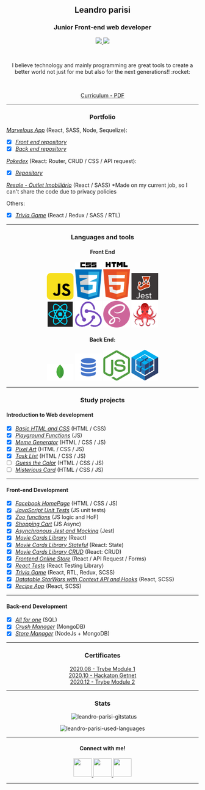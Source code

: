 <h2 align="center">Leandro parisi</h2>
<h3 align="center">Junior Front-end web developer</h3>
<p align="center">
  <a href="https://www.linkedin.com/in/leandro-parisi/" target="_blank" >
    <img src="https://i.ibb.co/Kx2GSrT/linkedin.png" width="35px">
  </a>
  <a href="https://www.instagram.com/leandroparisi.art/" target="_blank" >
    <img src="https://cdn.icon-icons.com/icons2/1211/PNG/512/1491579602-yumminkysocialmedia36_83067.png" width="35px">
  </a> 
</p>
<br />
<p align="center">
  I believe technology and mainly programming are great tools to create a better world not just for me but also for the next generations!! :rocket:
</p>
<br />
<p align="center">
  <a href="https://raw.githubusercontent.com/leandroparisi/leandroparisi/main/archives/CV_leandroParisi.pdf" target="_blank">
    Curriculum - PDF
  </a>
</p>

<hr />

<h3 align="center">Portfolio</h3>

 _[Marvelous App](https://marvelousapp-front.herokuapp.com/)_  (React, SASS, Node, Sequelize):
- [x] _[Front end repository](https://github.com/LeandroParisi/case-stone-front)_
- [x] _[Back end repository](https://github.com/LeandroParisi/caseStone_MarvelousApp_Back)_ 

_[Pokedex](https://leandroparisi.github.io/pokedex/)_  (React: Router, CRUD / CSS / API request):
- [x] _[Repository](https://github.com/LeandroParisi/pokedex)_ 

_[Resale - Outlet Imobiliário](https://resale.com.br/)_ (React / SASS) *Made on my current job, so I can't share the code due to privacy policies

Others:
- [x] _[Trivia Game](https://github.com/LeandroParisi/A1.trivia-game)_ (React / Redux / SASS / RTL)

<hr />

<h3 align="center">Languages and tools</h3>


<div style="margin: auto">
  <h4 align="center">Front End</h4>
  <div align="center">
    <img src="https://raw.githubusercontent.com/leandroparisi/leandroparisi/main/assets/JavaScript-icon.png" alt="JavaScript" width="70px"/>
    <img src="https://raw.githubusercontent.com/leandroparisi/leandroparisi/main/assets/Css-icon.png" alt="CSS" width="70px"/>
    <img src="https://raw.githubusercontent.com/leandroparisi/leandroparisi/main/assets/Html-icon.png" alt="HTML" width="70px"/>
    <img src="https://raw.githubusercontent.com/leandroparisi/leandroparisi/main/assets/Jest-icon.png" alt="Jest" width="70px"/>
  </div>
  <div align="center">
    <img src="https://raw.githubusercontent.com/leandroparisi/leandroparisi/main/assets/React-icon.png" alt="React" width="70px"/>
    <img src="https://raw.githubusercontent.com/leandroparisi/leandroparisi/main/assets/Redux-icon.png" alt="Redux" width="70px"/>
    <img src="https://raw.githubusercontent.com/leandroparisi/leandroparisi/main/assets/Sass-icon.png" alt="Sass" width="70px"/>
    <img src="https://raw.githubusercontent.com/leandroparisi/leandroparisi/main/assets/reactTestingLibrary-logo.png" alt="reactTestingLibrary" width="70px"/>
  </div>
  <h4 align="center">Back End:</h4>
  <div align="center">
    <img src="https://raw.githubusercontent.com/leandroparisi/leandroparisi/main/assets/mongoDB.png" alt="mongoDB" width="70px"/>
    <img src="https://raw.githubusercontent.com/leandroparisi/leandroparisi/main/assets/mySQL.png" alt="mySQL" width="70px"/>
    <img src="https://raw.githubusercontent.com/leandroparisi/leandroparisi/main/assets/nodejs_logo.png" alt="nodejs_logo" width="70px"/>
    <img src="https://raw.githubusercontent.com/leandroparisi/leandroparisi/main/assets/sequelize.svg" alt="sequelize" width="70px"/>
  </div>
</div>

<hr />

<h3 align="center">Study projects</h3>
<h4>Introduction to Web development</h4>

- [x] _[Basic HTML and CSS](https://leandroparisi.github.io/B1.lessons-learned/)_ (HTML / CSS)
- [x] _[Playground Functions](https://github.com/LeandroParisi/playground-functions)_ (JS)
- [x] _[Meme Generator](https://leandroparisi.github.io/B3.meme-generator/)_ (HTML / CSS / JS)
- [x] _[Pixel Art](https://leandroparisi.github.io/B4.pixel-art/)_ (HTML / CSS / JS)
- [x] _[Task List](https://leandroparisi.github.io/B5.todo-list/)_ (HTML / CSS / JS)
- [ ] _[Guess the Color]()_ (HTML / CSS / JS)
- [ ] _[Misterious Card]()_ (HTML / CSS / JS)
<hr />

<h4>Front-end Development</h4>

- [x] _[Facebook HomePage](https://leandroparisi.github.io/B6.facebook-homePage/)_ (HTML / CSS / JS)
- [x] _[JavaScript Unit Tests](https://github.com/LeandroParisi/B7.js-unit-tests)_ (JS unit tests)
- [x] _[Zoo functions](https://github.com/LeandroParisi/B8.zoo-functions)_ (JS logic and HoF)
- [x] _[Shopping Cart](https://leandroparisi.github.io/B9.shopping-cart/)_ (JS Async)
- [x] _[Asynchronous Jest and Mocking](https://github.com/LeandroParisi/B10.asynchronous-jest-and-mock)_ (Jest)
- [x] _[Movie Cards Library](https://leandroparisi.github.io/B11.movie-card-library/)_ (React)
- [x] _[Movie Cards Library Stateful](https://leandroparisi.github.io/B12.movie-cards-library-stateful/)_ (React: State)
- [x] _[Movie Cards Library CRUD](https://leandroparisi.github.io/B13.movie-card-library-crud/)_ (React: CRUD)
- [x] _[Frontend Online Store](https://leandroparisi.github.io/B14.online-store/)_ (React / API Request / Forms)
- [x] _[React Tests](https://github.com/LeandroParisi/B15.react-testing-library)_ (React Testing Library)
- [x] _[Trivia Game](https://github.com/tryber/sd-06-project-trivia-react-redux/pull/71)_ (React, RTL, Redux, SCSS)
- [x] _[Datatable StarWars with Context API and Hooks](https://github.com/tryber/sd-06-project-starwars-datatable-hooks/pull/38)_ (React, SCSS)
- [x] _[Recipe App](https://github.com/tryber/sd-06-project-recipes-app/pull/42)_ (React, SCSS)
<hr />

<h4>Back-end Development</h4>

- [x] _[All for one](https://github.com/tryber/sd-06-mysql-all-for-one/pull/7)_ (SQL)
- [x] _[Crush Manager](https://github.com/tryber/sd-06-crush-manager/pull/41)_ (MongoDB)
- [x] _[Store Manager](https://github.com/tryber/sd-06-store-manager/pull/19)_ (NodeJs + MongoDB)

<hr />

<h3 align="center">Certificates</h4>
<p align="center">
  <a href="https://raw.githubusercontent.com/leandroparisi/leandroparisi/main/archives/Certificates/2020.08.01-Trybe_Certificado_Módulo_1.pdf" target="_blank">
    2020.08 - Trybe Module 1
  </a>
  <br />
  <a href="https://raw.githubusercontent.com/leandroparisi/leandroparisi/main/archives/Certificates/2020.10.21-Hackaton_Getnet.pdf" target="_blank">
    2020.10 - Hackaton Getnet
  </a>
  <br />
  <a href="https://raw.githubusercontent.com/leandroparisi/leandroparisi/main/archives/Certificates/2020.12.01-Trybe_Certificado_Módulo_2.pdf" target="_blank">
    2020.12 - Trybe Module 2
  </a>
</p>
<hr />

<h3 align="center">Stats</h3>

  <p align="center">&nbsp;
      <img src="https://github-readme-stats.vercel.app/api?username=leandroparisi&count_private=true&show_icons=true&theme=graywhite&icon_color=268bd2&title_color=268bd2" alt="leandro-parisi-gitstatus" />
  </p>
  <p align="center">
      <img src="https://github-readme-stats.vercel.app/api/top-langs/?username=leandroparisi&layout=compact&theme=graywhite&title_color=268bd2" alt="leandro-parisi-used-languages" />
  </p>

<hr />

<h4 align="center">Connect with me!</h4>
<p align="center">
  <a href="https://www.linkedin.com/in/leandro-parisi/" target="_blank" >
    <img src="https://i.ibb.co/Kx2GSrT/linkedin.png" width="48px" height="48px">
  </a>
  <a href="https://github.com/leandroparisi" target="_blank" >
    <img src="https://cdn.iconscout.com/icon/free/png-256/github-108-438008.png" width="48px" height="48px">
  </a> 
  <a href="https://www.instagram.com/leandroparisi.art/" target="_blank" >
    <img src="https://cdn.icon-icons.com/icons2/1211/PNG/512/1491579602-yumminkysocialmedia36_83067.png" width="48px" height="48px">
  </a> 
</p>

<hr />
<br />
